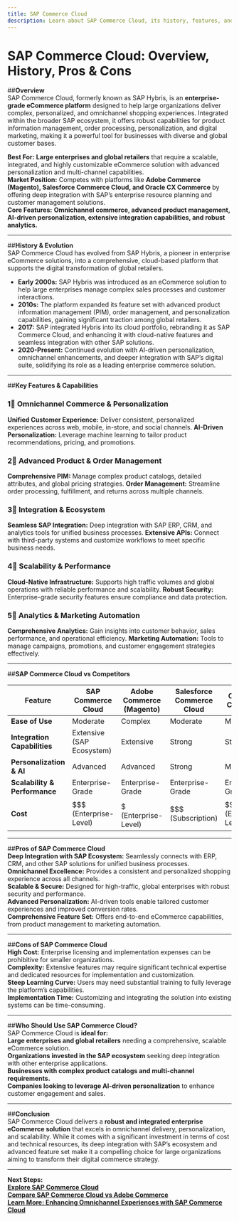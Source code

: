 ```yaml
---
title: SAP Commerce Cloud
description: Learn about SAP Commerce Cloud, its history, features, and how it compares to other enterprise eCommerce platforms.
---
```


# **SAP Commerce Cloud: Overview, History, Pros & Cons**

##**Overview**  
SAP Commerce Cloud, formerly known as SAP Hybris, is an **enterprise-grade eCommerce platform** designed to help large organizations deliver complex, personalized, and omnichannel shopping experiences. Integrated within the broader SAP ecosystem, it offers robust capabilities for product information management, order processing, personalization, and digital marketing, making it a powerful tool for businesses with diverse and global customer bases.

 **Best For:** **Large enterprises and global retailers** that require a scalable, integrated, and highly customizable eCommerce solution with advanced personalization and multi-channel capabilities.  
 **Market Position:** Competes with platforms like **Adobe Commerce (Magento), Salesforce Commerce Cloud, and Oracle CX Commerce** by offering deep integration with SAP’s enterprise resource planning and customer management solutions.  
 **Core Features:** **Omnichannel commerce, advanced product management, AI-driven personalization, extensive integration capabilities, and robust analytics.**

---

##**History & Evolution**  
SAP Commerce Cloud has evolved from SAP Hybris, a pioneer in enterprise eCommerce solutions, into a comprehensive, cloud-based platform that supports the digital transformation of global retailers.

- **Early 2000s:** SAP Hybris was introduced as an eCommerce solution to help large enterprises manage complex sales processes and customer interactions.
- **2010s:** The platform expanded its feature set with advanced product information management (PIM), order management, and personalization capabilities, gaining significant traction among global retailers.
- **2017:** SAP integrated Hybris into its cloud portfolio, rebranding it as SAP Commerce Cloud, and enhancing it with cloud-native features and seamless integration with other SAP solutions.
- **2020-Present:** Continued evolution with AI-driven personalization, omnichannel enhancements, and deeper integration with SAP’s digital suite, solidifying its role as a leading enterprise commerce solution.

---

##**Key Features & Capabilities**

### **1⃣ Omnichannel Commerce & Personalization**
 **Unified Customer Experience:** Deliver consistent, personalized experiences across web, mobile, in-store, and social channels.
 **AI-Driven Personalization:** Leverage machine learning to tailor product recommendations, pricing, and promotions.

### **2⃣ Advanced Product & Order Management**
 **Comprehensive PIM:** Manage complex product catalogs, detailed attributes, and global pricing strategies.
 **Order Management:** Streamline order processing, fulfillment, and returns across multiple channels.

### **3⃣ Integration & Ecosystem**
 **Seamless SAP Integration:** Deep integration with SAP ERP, CRM, and analytics tools for unified business processes.
 **Extensive APIs:** Connect with third-party systems and customize workflows to meet specific business needs.

### **4⃣ Scalability & Performance**
 **Cloud-Native Infrastructure:** Supports high traffic volumes and global operations with reliable performance and scalability.
 **Robust Security:** Enterprise-grade security features ensure compliance and data protection.

### **5⃣ Analytics & Marketing Automation**
 **Comprehensive Analytics:** Gain insights into customer behavior, sales performance, and operational efficiency.
 **Marketing Automation:** Tools to manage campaigns, promotions, and customer engagement strategies effectively.

---

##**SAP Commerce Cloud vs Competitors**

| Feature                          | SAP Commerce Cloud     | Adobe Commerce (Magento) | Salesforce Commerce Cloud | Oracle CX Commerce     |
|----------------------------------|------------------------|--------------------------|---------------------------|------------------------|
| **Ease of Use**                  |  Moderate             |  Complex               |  Moderate               |  Moderate             |
| **Integration Capabilities**     |  Extensive (SAP Ecosystem) |  Extensive         |  Strong                 |  Strong              |
| **Personalization & AI**         |  Advanced            |  Advanced              |  Strong                 |  Moderate             |
| **Scalability & Performance**    |  Enterprise-Grade    |  Enterprise-Grade      |  Enterprise-Grade       |  Enterprise-Grade     |
| **Cost**                         | $$$ (Enterprise-Level) | $$$$$ (Enterprise-Level)| $$$ (Subscription)         | $$$ (Enterprise-Level) |

---

##**Pros of SAP Commerce Cloud**  
 **Deep Integration with SAP Ecosystem:** Seamlessly connects with ERP, CRM, and other SAP solutions for unified business processes.  
 **Omnichannel Excellence:** Provides a consistent and personalized shopping experience across all channels.  
 **Scalable & Secure:** Designed for high-traffic, global enterprises with robust security and performance.  
 **Advanced Personalization:** AI-driven tools enable tailored customer experiences and improved conversion rates.  
 **Comprehensive Feature Set:** Offers end-to-end eCommerce capabilities, from product management to marketing automation.

---

##**Cons of SAP Commerce Cloud**  
 **High Cost:** Enterprise licensing and implementation expenses can be prohibitive for smaller organizations.  
 **Complexity:** Extensive features may require significant technical expertise and dedicated resources for implementation and customization.  
 **Steep Learning Curve:** Users may need substantial training to fully leverage the platform’s capabilities.  
 **Implementation Time:** Customizing and integrating the solution into existing systems can be time-consuming.

---

##**Who Should Use SAP Commerce Cloud?**  
SAP Commerce Cloud is **ideal for:**  
 **Large enterprises and global retailers** needing a comprehensive, scalable eCommerce solution.  
 **Organizations invested in the SAP ecosystem** seeking deep integration with other enterprise applications.  
 **Businesses with complex product catalogs and multi-channel requirements.**  
 **Companies looking to leverage AI-driven personalization** to enhance customer engagement and sales.

---

##**Conclusion**  
SAP Commerce Cloud delivers a **robust and integrated enterprise eCommerce solution** that excels in omnichannel delivery, personalization, and scalability. While it comes with a significant investment in terms of cost and technical resources, its deep integration with SAP’s ecosystem and advanced feature set make it a compelling choice for large organizations aiming to transform their digital commerce strategy.

---

 **Next Steps:**  
 **[Explore SAP Commerce Cloud](https://www.sap.com/products/commerce-cloud.html)**  
 **[Compare SAP Commerce Cloud vs Adobe Commerce](#)**  
 **[Learn More: Enhancing Omnichannel Experiences with SAP Commerce Cloud](#)**
